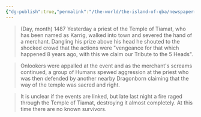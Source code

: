 ```yaml
---
{"dg-publish":true,"permalink":"/the-world/the-island-of-qba/newspaper-clippings/temple-of-tiamat-torched/"}
---
```


> (Day, month) 1487
>Yesterday a priest of the Temple of Tiamat, who has been named as Karrig, walked into town and severed the hand of a merchant. Dangling his prize above his head he shouted to the shocked crowd that the actions were "vengeance for that which happened 8 years ago, with this we claim our Tribute to the 5 Heads". 

>Onlookers were appalled at the event and as the merchant's screams continued, a group of Humans spewed aggression at the priest who was then defended by another nearby Dragonborn claiming that the way of the temple was sacred and right.

>It is unclear if the events are linked, but late last night a fire raged through the Temple of Tiamat, destroying it almost completely. At this time there are no known survivors.